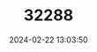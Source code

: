 ---
title: "32288"
category: "Polylepis multijuga"
draft: false
date: 2024-02-22 13:03:50
languages:
  South American Indian (Other): ["Quinual"]
  Undetermined: ["Quinual Rojo"]
---